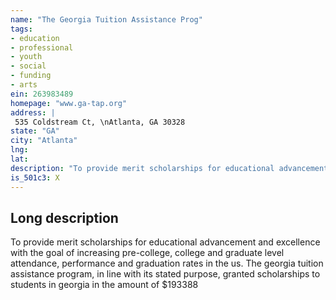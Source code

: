```yaml
---
name: "The Georgia Tuition Assistance Prog"
tags:
- education
- professional
- youth
- social
- funding
- arts
ein: 263983489
homepage: "www.ga-tap.org"
address: |
 535 Coldstream Ct, \nAtlanta, GA 30328
state: "GA"
city: "Atlanta"
lng: 
lat: 
description: "To provide merit scholarships for educational advancement and excellence with the goal of increasing pre-college, college and graduate level attendance, performance and graduation rates in the us. "
is_501c3: X
---
```


## Long description

To provide merit scholarships for educational advancement and excellence with the goal of increasing pre-college, college and graduate level attendance, performance and graduation rates in the us. The georgia tuition assistance program, in line with its stated purpose, granted scholarships to students in georgia in the amount of $193388
